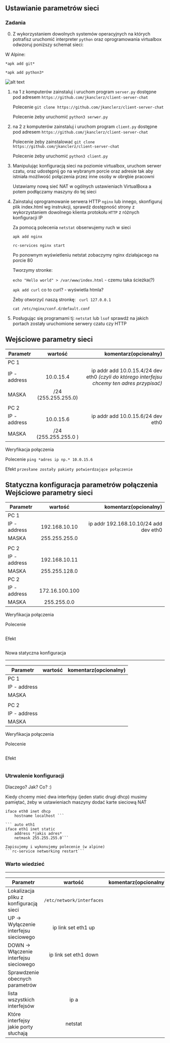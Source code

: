 ## Ustawianie parametrów sieci

### Zadania

0. Z wykorzystaniem dowolnych systemów operacyjnych na których potrafisz uruchomić interpreter ``python`` oraz oprogramowania virtualbox odwzoruj poniższy schemat sieci:

W Alpine: 

```*apk add git*```

```*apk add python3*```

![alt text][network]

[network]: ./network.png "Logo Title Text 2"

1. na 1 z komputerów zainstaluj i uruchom program ``server.py`` dostępne pod adresem ``https://github.com/jkanclerz/client-server-chat``

    Polecenie  ```git clone https://github.com/jkanclerz/client-server-chat```

    Polecenie żeby uruchomić ```python3 serwer.py```

2. na 2 z komputerów zainstaluj i uruchom program ``client.py`` dostępne pod adresem ``https://github.com/jkanclerz/client-server-chat``

    Polecenie żeby zainstalować ```git clone https://github.com/jkanclerz/client-server-chat```
    
    Polecenie żeby uruchomić ```python3 client.py```

3. Manipulując konfiguracją sieci na poziomie virtualbox, uruchom serwer czatu, oraz udostępnij go na wybranym porcie oraz adresie tak aby istniała możliwość połączenia przez inne osoby w obrębie pracowni

    Ustawiamy nową sieć NAT w ogólnych ustawieniach VirtualBoxa a potem podłączamy maszyny do tej sieci
    

4. Zainstaluj oprogramowanie serwera HTTP ``nginx`` lub innego, skonfiguruj plik index.html wg instrukcji, sprawdź dostępność strony z wykorzystaniem dowolnego klienta protokołu ``HTTP`` z różnych konfiguracji IP

    Za pomocą polecenia ```netstat``` obserwujemy ruch w sieci
    
    ```apk add nginx```
    
    ```rc-services nginx start```
    
    
    Po ponownym wyświetleniu netstat zobaczymy nginx działajacego na porcie 80

    Tworzymy stronke:

    ```echo "Hello world" > /var/www/index.html``` - czemu taka ścieżka(?)
    
    ```apk add curl``` co to curl? - wyświetla htmla?
    
    Żeby otworzyć naszą stronkę: ``` curl 127.0.0.1```
    

    ```cat /etc/nginx/conf.d/default.conf```
    
    

5. Posługując się programami tj: ``netstat`` lub ``lsof`` sprawdź na jakich portach zostały uruchomione serwery czatu czy HTTP

Wejściowe parametry sieci
-------------------------
| Parametr | wartość | komentarz(opcionalny) |
| ------------- |:-------------:| -----:|
|   PC 1 |  
| IP - address  | 10.0.15.4 | ip addr add 10.0.15.4/24 dev eth0 *(czyli do którego interfejsu chcemy ten adres przypisać)*|
| MASKA  | /24 (255.255.255.0) | |
|   |  | |
| PC 2  |  | |
| IP - address  | 10.0.15.6 | ip addr add 10.0.15.6/24 dev eth0|
| MASKA  | /24 (255.255.255.0 )| |

Weryfikacja połączenia

Polecenie
```ping *adres ip np.* 10.0.15.6```


Efekt
```przesłane zostały pakiety potwierdzające połączenie```


Statyczna konfiguracja parametrów połączenia
Wejściowe parametry sieci
-------------------------
| Parametr | wartość | komentarz(opcionalny) |
| ------------- |:-------------:| -----:|
|   PC 1 |  
| IP - address  | 192.168.10.10 | ip addr 192.168.10.10/24 add dev eth0|
| MASKA  | 255.255.255.0 | |
|   |  | |
| PC 2  |  | |
| IP - address  | 192.168.10.11 | |
| MASKA  | 255.255.128.0 | |
| PC 2  |  | |
| IP - address  | 172.16.100.100 | |
| MASKA  | 255.255.0.0 | |

Weryfikacja połączenia

Polecenie
```
```

Efekt
```
```

Nowa statyczna konfiguracja 

-------------------------
| Parametr | wartość | komentarz(opcionalny) |
| ------------- |:-------------:| -----:|
|   PC 1 |  
| IP - address  |  | |
| MASKA  |  | |
|   |  | |
| PC 2  |  | |
| IP - address  |  | |
| MASKA  |  | |

Weryfikacja połączenia

Polecenie
```
```

Efekt
```
```

### Utrwalenie konfiguracji

Dlaczego? Jak? Co? :)

Kiedy chcemy mieć dwa interfejsy (jeden static drugi dhcp) musimy pamiętać, żeby w ustawieniach maszyny dodać karte sieciową NAT


``` auto eth0
iface eth0 inet dhcp
    hostname localhost ```
    
``` auto eth1
iface eth1 inet static
    address *jakis adres*
    netmask 255.255.255.0```
    
Zapisujemy i wykonujemy polecenie (w alpine)
```rc-service networking restart```

```

### Warto wiedzieć ###

-------------------------
| Parametr | wartość | komentarz(opcionalny) |
| ------------- |:-------------:| -----:|
| Lokalizacja pliku z konfiguracją sieci| ``` /etc/network/interfaces ``` | |
| UP -> Wyłączenie interfejsu sieciowego| ip link set eth1 up | |
| DOWN -> Włączenie interfejsu sieciowego| ip link set eth1 down| |
| Sprawdzenie obecnych parametrów | | |
| lista wszystkich interfejsów | ip a| |
| Które interfejsy jakie porty słuchają | netstat| |
